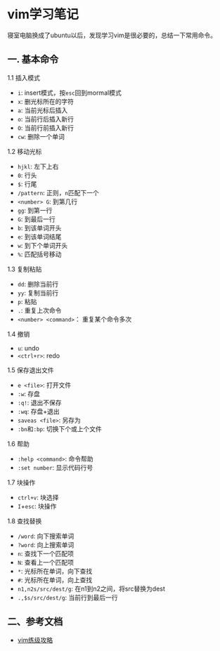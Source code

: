<!-- 1.17/8/1. -->

# vim学习笔记

寝室电脑换成了ubuntu以后，发现学习vim是很必要的，总结一下常用命令。
<!--more-->

## 一. 基本命令

1.1 插入模式

- `i`: insert模式，按`esc`回到mormal模式
- `x`: 删光标所在的字符
- `a`: 当前光标后插入
- `o`: 当前行后插入新行
- `O`: 当前行前插入新行
- `cw`: 删除一个单词

1.2 移动光标

- `hjkl`: 左下上右
- `0`: 行头
- `$`: 行尾
- `/pattern`: 正则，`n`匹配下一个
- `<number> G`: 到第几行
- `gg`: 到第一行
- `G`: 到最后一行
- `b`: 到该单词开头
- `e`: 到该单词结尾
- `w`: 到下个单词开头
- `%`: 匹配括号移动

1.3 复制粘贴

- `dd`: 删除当前行
- `yy`: 复制当前行
- `p`: 粘贴
- `.`: 重复上次命令
- `<number> <command>`： 重复某个命令多次

1.4 撤销

- `u`: undo
- `<ctrl+r>`: redo

1.5 保存退出文件

- `e <file>`: 打开文件
- `:w`: 存盘
- `:q!`: 退出不保存
- `:wq`: 存盘+退出
- `saveas <file>`: 另存为
- `:bn`和`:bp`: 切换下个或上个文件

1.6 帮助

- `:help <command>`: 命令帮助
- `:set number`: 显示代码行号

1.7 块操作

- `ctrl+v`: 块选择
- `I`+`esc`: 块操作

1.8 查找替换

- `/word`: 向下搜索单词
- `?word`: 向上搜索单词
- `n`: 查找下一个匹配项
- `N`: 查看上一个匹配项
- `*`: 光标所在单词，向下查找
- `#`: 光标所在单词，向上查找
- `n1,n2s/src/dest/g`: 在n1到n2之间，将src替换为dest
- `.,$s/src/dest/g`: 当前行到最后一行

## 二、参考文档

- [vim练级攻略](https://coolshell.cn/articles/541..html)
